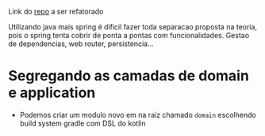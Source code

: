 Link do [repo](https://github.com/devfullcycle/MBA-hexagonal-architecture) a ser refatorado

Utilizando java mais spring é dificil fazer toda separacao proposta na teoria, pois o spring tenta cobrir de ponta a pontas com funcionalidades. Gestao de dependencias, web router, persistencia...


# Segregando as camadas de domain e application

- Podemos criar um modulo novo em na raiz chamado `domain` escolhendo build system gradle com DSL do kotlin